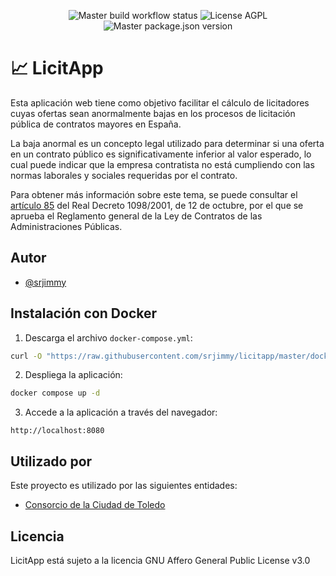<p align="center">
  <img alt="Master build workflow status" src="https://img.shields.io/github/actions/workflow/status/srjimmy/licitapp/build.yml?branch=master">
  <img alt="License AGPL" src="https://img.shields.io/github/license/srjimmy/licitapp">
  <img alt="Master package.json version" src="https://img.shields.io/github/package-json/v/srjimmy/licitapp/master">
</p>

# 📈 LicitApp

Esta aplicación web tiene como objetivo facilitar el cálculo de licitadores cuyas
ofertas sean anormalmente bajas en los procesos de licitación pública de contratos
mayores en España.

La baja anormal es un concepto legal utilizado para determinar si una oferta
en un contrato público es significativamente inferior al valor esperado, lo cual
puede indicar que la empresa contratista no está cumpliendo con las normas
laborales y sociales requeridas por el contrato.

Para obtener más información sobre este tema, se puede consultar el
[artículo 85](https://https://boe.es/buscar/act.php?id=BOE-A-2001-19995&p=20180505&tn=1#a85)
del Real Decreto 1098/2001, de 12 de octubre, por el que se aprueba el Reglamento
general de la Ley de Contratos de las Administraciones Públicas.

## Autor

- [@srjimmy](https://www.github.com/srjimmy)

## Instalación con Docker

1. Descarga el archivo `docker-compose.yml`:

~~~sh
curl -O "https://raw.githubusercontent.com/srjimmy/licitapp/master/docker-compose.yml"
~~~

2. Despliega la aplicación:

~~~sh
docker compose up -d
~~~

3. Accede a la aplicación a través del navegador:

~~~
http://localhost:8080
~~~

## Utilizado por

Este proyecto es utilizado por las siguientes entidades:

- [Consorcio de la Ciudad de Toledo](https://consorciotoledo.com/)

## Licencia

LicitApp está sujeto a la licencia GNU Affero General Public License v3.0